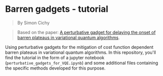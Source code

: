 # Barren gadgets - tutorial

> By Simon Cichy

> Based on the paper: <a href="https://arxiv.org/abs/2210.03099">
A perturbative gadget for delaying the onset of barren plateaus in variational quantum algorithms</a>.

Using perturbative gadgets for the mitigation of cost function dependent barren 
plateaus in variational quantum algorithms.
In this repository, you'll find the tutorial in the form of a jupyter notebook
(```perturbative_gadgets_for_VQE.ipynb```)
and some additional files containing the specific methods developed 
for this purpose.